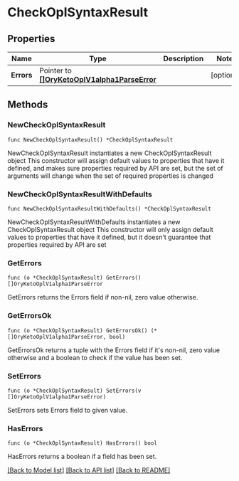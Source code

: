# CheckOplSyntaxResult

## Properties

Name | Type | Description | Notes
------------ | ------------- | ------------- | -------------
**Errors** | Pointer to [**[]OryKetoOplV1alpha1ParseError**](OryKetoOplV1alpha1ParseError.md) |  | [optional] 

## Methods

### NewCheckOplSyntaxResult

`func NewCheckOplSyntaxResult() *CheckOplSyntaxResult`

NewCheckOplSyntaxResult instantiates a new CheckOplSyntaxResult object
This constructor will assign default values to properties that have it defined,
and makes sure properties required by API are set, but the set of arguments
will change when the set of required properties is changed

### NewCheckOplSyntaxResultWithDefaults

`func NewCheckOplSyntaxResultWithDefaults() *CheckOplSyntaxResult`

NewCheckOplSyntaxResultWithDefaults instantiates a new CheckOplSyntaxResult object
This constructor will only assign default values to properties that have it defined,
but it doesn't guarantee that properties required by API are set

### GetErrors

`func (o *CheckOplSyntaxResult) GetErrors() []OryKetoOplV1alpha1ParseError`

GetErrors returns the Errors field if non-nil, zero value otherwise.

### GetErrorsOk

`func (o *CheckOplSyntaxResult) GetErrorsOk() (*[]OryKetoOplV1alpha1ParseError, bool)`

GetErrorsOk returns a tuple with the Errors field if it's non-nil, zero value otherwise
and a boolean to check if the value has been set.

### SetErrors

`func (o *CheckOplSyntaxResult) SetErrors(v []OryKetoOplV1alpha1ParseError)`

SetErrors sets Errors field to given value.

### HasErrors

`func (o *CheckOplSyntaxResult) HasErrors() bool`

HasErrors returns a boolean if a field has been set.


[[Back to Model list]](../README.md#documentation-for-models) [[Back to API list]](../README.md#documentation-for-api-endpoints) [[Back to README]](../README.md)


